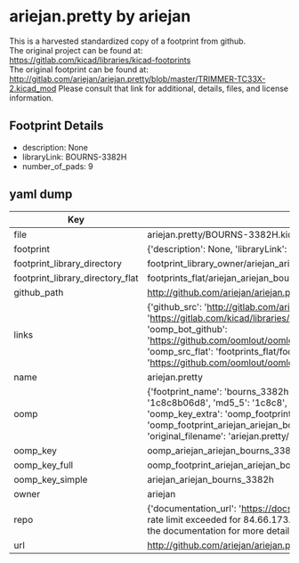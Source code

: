 # ariejan.pretty by ariejan  
This is a harvested standardized copy of a footprint from github.  
The original project can be found at:  
https://gitlab.com/kicad/libraries/kicad-footprints  
The original footprint can be found at:
http://gitlab.com/ariejan/ariejan.pretty/blob/master/TRIMMER-TC33X-2.kicad_mod
Please consult that link for additional, details, files, and license information.  
## Footprint Details
* description: None  
* libraryLink: BOURNS-3382H  
* number_of_pads: 9  
## yaml dump  
| Key | Value |  
| --- | --- |  
| file | ariejan.pretty/BOURNS-3382H.kicad_mod |  
| footprint | {'description': None, 'libraryLink': 'BOURNS-3382H', 'number_of_pads': 9} |  
| footprint_library_directory | footprint_library_owner/ariejan_ariejan.pretty |  
| footprint_library_directory_flat | footprints_flat/ariejan_ariejan_bourns_3382h/working |  
| github_path | http://github.com/ariejan/ariejan.pretty/blob/master/BOURNS-3382H.kicad_mod |  
| links | {'github_src': 'http://gitlab.com/ariejan/ariejan.pretty/blob/master/TRIMMER-TC33X-2.kicad_mod', 'github_src_repo': 'https://gitlab.com/kicad/libraries/kicad-footprints', 'oomp_bot': 'footprints/ariejan_ariejan_bourns_3382h/working', 'oomp_bot_github': 'https://github.com/oomlout/oomlout_oomp_footprint_bot/tree/main/footprints/ariejan_ariejan_bourns_3382h/working', 'oomp_src_flat': 'footprints_flat/footprints_flat/ariejan_ariejan_bourns_3382h/working', 'oomp_src_flat_github': 'https://github.com/oomlout/oomlout_oomp_footprint_src/tree/main/footprints_flat/ariejan_ariejan_bourns_3382h/working'} |  
| name | ariejan.pretty |  
| oomp | {'footprint_name': 'bourns_3382h', 'library_name': 'ariejan', 'md5': '1c8c8b06d8befa3874304cc8ad34a259', 'md5_10': '1c8c8b06d8', 'md5_5': '1c8c8', 'md5_6': '1c8c8b', 'oomp_key': 'oomp_ariejan_ariejan_bourns_3382h', 'oomp_key_extra': 'oomp_footprint_ariejan_ariejan_bourns_3382h', 'oomp_key_full': 'oomp_footprint_ariejan_ariejan_bourns_3382h_1c8c8b', 'oomp_key_simple': 'ariejan_ariejan_bourns_3382h', 'original_filename': 'ariejan.pretty/BOURNS-3382H.kicad_mod', 'owner_name': 'ariejan'} |  
| oomp_key | oomp_ariejan_ariejan_bourns_3382h |  
| oomp_key_full | oomp_footprint_ariejan_ariejan_bourns_3382h |  
| oomp_key_simple | ariejan_ariejan_bourns_3382h |  
| owner | ariejan |  
| repo | {'documentation_url': 'https://docs.github.com/rest/overview/resources-in-the-rest-api#rate-limiting', 'message': "API rate limit exceeded for 84.66.173.59. (But here's the good news: Authenticated requests get a higher rate limit. Check out the documentation for more details.)"} |  
| url | http://github.com/ariejan/ariejan.pretty |  

